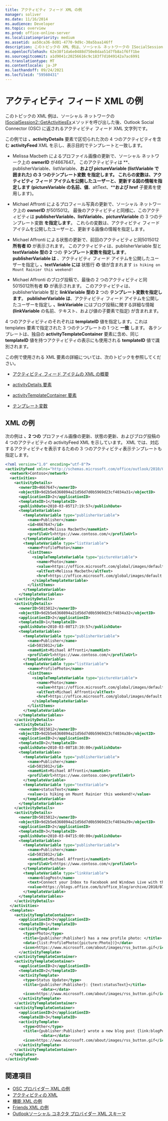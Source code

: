 ```yaml
---
title: アクティビティ フィード XML の例
manager: soliver
ms.date: 11/16/2014
ms.audience: Developer
ms.topic: overview
ms.prod: office-online-server
ms.localizationpriority: medium
ms.assetid: aa50ca36-8d01-4770-9d9c-30a5baa146ff
description: このトピックの XML 例は、ソーシャル ネットワークの ISocialSession2::GetActivitiesEx メソッドを呼び出した後、Outlook Social Connector (OSC) に返されるアクティビティ フィード XML 文字列です。
ms.openlocfilehash: 62e38f1da6e0488d750e8daa51d7fb8a1f6ff1be
ms.sourcegitcommit: a1d9041c20256616c9c183f7d1049142a7ac6991
ms.translationtype: MT
ms.contentlocale: ja-JP
ms.lasthandoff: 09/24/2021
ms.locfileid: "59560431"
---
```

# <a name="activity-feed-xml-example"></a>アクティビティ フィード XML の例

このトピックの XML 例は、ソーシャル ネットワークの[ISocialSession2::GetActivitiesEx](isocialsession2-getactivitiesex.md)メソッドを呼び出した後、Outlook Social Connector (OSC) に返されるアクティビティ フィード XML 文字列です。 
  
この例では **、activityDetails** 要素で区切られた次の 4 つのアクティビティを含む **activityFeed** XML を示し、表示目的でテンプレートと一致します。 
  
- Melissa Macbeth によるプロファイル画像の更新で、ソーシャル ネットワーク上の **ownerID** が4667647。 このアクティビティは **、publisherVariable、listVariable、****および** **pictureVariable (listVariable** で囲まれた) の 3 つのテンプレート変数 **を指定します**。 これらの変数は、アクティビティ フィード アイテムを公開したユーザーと、更新する図の情報を指定します **(pictureVariable** の名前、**値****、altText、****および href** 子要素を使用します)。 
    
- Michael Affronti によるプロフィール写真の更新で、ソーシャル ネットワーク上の **ownerID** が5015012。 最後のアクティビティと同様に、このアクティビティは **publisherVariable、listVariable、pictureVariable** の 3 つのテンプレート変数 **を指定します**。  これらの変数は、アクティビティ フィード アイテムを公開したユーザーと、更新する画像の情報を指定します。
    
- Michael Affronti による状態の更新で、前回のアクティビティと同5015012 **所有者 ID** が表示されます。 このアクティビティは、publisherVariable 型と **textVariable 型の 2** つの **テンプレート変数を指定します**。 **publisherVariable は** 、アクティビティ フィード アイテムを公開したユーザーを指定し **、textVariable には** 状態行 **の** 値が含まれます  `is hiking on Mount Rainier this weekend!`
    
- Michael Affronti のブログ投稿で、最後の 2 つのアクティビティと同5015012所有者 **ID** が表示されます。 このアクティビティは、publisherVariable 型と **linkVariable 型の 2** つの **テンプレート変数を指定します**。 **publisherVariable は**、アクティビティ フィード アイテムを公開したユーザーを指定し **、linkVariable** にはブログ投稿に関する詳細な情報 **(linkVariable** の名前、テキスト、および値の子要素で指定) が含まれます。 
    
4 つのアクティビティのそれぞれは **templateID** 値を指定します。これは templates 要素で指定された 3 つのテンプレートの 1 つと **一致** します。 各テンプレートは、独自の **activityTemplateContainer** 要素に含め、同じ **templateID** 値を持つアクティビティの表示にも使用される **templateID** 値で識別されます。 
  
この例で使用される XML 要素の詳細については、次のトピックを参照してください。 
  
- [アクティビティ フィード アイテムの XML の概要](overview-of-xml-for-an-activity-feed-item.md)
    
- [activityDetails 要素](activitydetails-element.md)
    
- [activityTemplateContainer 要素](activitytemplatecontainer-element.md)
    
- [テンプレート変数](template-variables.md)
    
## <a name="xml-example"></a>XML の例

次の例は **、2 つの** プロファイル画像の更新、状態の更新、およびブログ投稿の 4 つのアクティビティの activityFeed XML を示しています。 XML では、対応するアクティビティを表示するための 3 つのアクティビティ表示テンプレートも指定します。 
  
```XML
<?xml version="1.0" encoding="utf-8"?>
<activityFeed xmlns="http://schemas.microsoft.com/office/outlook/2010/06/socialprovider.xsd">
  <network>Contoso</network>
  <activities>
    <activityDetails>
      <ownerID>4667647</ownerID>
      <objectID>9d2b5e6360894a21d56d7d0b5969d23cf4034a31</objectID>
      <applicationID>2</applicationID>
      <templateID>1</templateID>
      <publishDate>2010-03-05T17:19:57</publishDate>
      <templateVariables>
        <templateVariable type="publisherVariable">
          <name>Publisher</name>
          <id>4667647</id>
          <nameHint>Melissa Macbeth</nameHint>
          <profileUrl>https://www.contoso.com/</profileUrl>
        </templateVariable>
        <templateVariable type="listVariable">
          <name>ProfilePhoto</name>
          <listItems>
            <simpleTemplateVariable type="pictureVariable">
              <name>Photo</name>
              <value>https://office.microsoft.com/global/images/default.aspx?assetid=ZA103873861033</value>
              <altText>Melissa Macbeth</altText>
              <href>https://office.microsoft.com/global/images/default.aspx?assetid=ZA103873861033</href>
            </simpleTemplateVariable>
          </listItems>
        </templateVariable>
      </templateVariables>
    </activityDetails>
    <activityDetails>
      <ownerID>5015012</ownerID>
      <objectID>9d2b5e6360894a21d56d7d0b5969d23cf4034a32</objectID>
      <applicationID>2</applicationID>
      <templateID>1</templateID>
      <publishDate>2010-03-08T17:19:57</publishDate>
      <templateVariables>
        <templateVariable type="publisherVariable">
          <name>Publisher</name>
          <id>5015012</id>
          <nameHint>Michael Affronti</nameHint>
          <profileUrl>https://www.contoso.com/</profileUrl>
        </templateVariable>
        <templateVariable type="listVariable">
          <name>ProfilePhoto</name>
          <listItems>
            <simpleTemplateVariable type="pictureVariable">
              <name>Photo</name>
              <value>https://office.microsoft.com/global/images/default.aspx?assetid=ZA103895491033</value>
              <altText>Michael Affronti</altText>
              <href>https://office.microsoft.com/global/images/default.aspx?assetid=ZA103895491033</href>
            </simpleTemplateVariable>
          </listItems>
        </templateVariable>
      </templateVariables>
    </activityDetails>
    <activityDetails>
      <ownerID>5015012</ownerID>
      <objectID>9d2b5e6360894a21d56d7d0b5969d23cf4034a38</objectID>
      <applicationID>2</applicationID>
      <templateID>2</templateID>
      <publishDate>2010-03-08T18:30:00</publishDate>
      <templateVariables>
        <templateVariable type="publisherVariable">
          <name>Publisher</name>
          <id>5015012</id>
          <nameHint>Michael Affronti</nameHint>
          <profileUrl>https://www.contoso.com</profileUrl>
        </templateVariable>
        <templateVariable type="textVariable">
          <name>statusText</name>
          <value>is hiking on Mount Rainier this weekend!</value>
        </templateVariable>
      </templateVariables>
    </activityDetails>
    <activityDetails>
      <ownerID>5015012</ownerID>
      <objectID>9d2b5e6360894a21d56d7d0b5969d23cf4034a39</objectID>
      <applicationID>2</applicationID>
      <templateID>3</templateID>
      <publishDate>2010-03-04T15:00:00</publishDate>
      <templateVariables>
        <templateVariable type="publisherVariable">
          <name>Publisher</name>
          <id>5015012</id>
          <nameHint>Michael Affronti</nameHint>
          <profileUrl>https://www.contoso.com/</profileUrl>
        </templateVariable>
        <templateVariable type="linkVariable">
          <name>blogPost</name>
          <text>Connect your Inbox to Facebook and Windows Live with the Outlook Social Connector</text>
          <value>https://blogs.office.com/b/office_blog/archive/2010/07/13/connect-to-facebook-and-windows-live-with-the-outlook-social-connector.aspx</value>
        </templateVariable>
      </templateVariables>
    </activityDetails>
  </activities>
  <templates>
    <activityTemplateContainer>
      <applicationID>2</applicationID>
      <templateID>1</templateID>
      <activityTemplate>
        <type>Photo</type>
        <title>{publisher:Publisher} has a new profile photo: </title>
        <data>{list:ProfilePhoto({picture:Photo})}</data>
        <icon>https://www.microsoft.com/about/images/rss_button.gif</icon>
      </activityTemplate>
    </activityTemplateContainer>
    <activityTemplateContainer>
      <applicationID>2</applicationID>
      <templateID>2</templateID>
      <activityTemplate>
        <type>Status Update</type>
        <title>{publisher:Publisher}: {text:statusText}</title>
                <data></data>
        <icon>https://www.microsoft.com/about/images/rss_button.gif</icon>
      </activityTemplate>
    </activityTemplateContainer>
    <activityTemplateContainer>
      <applicationID>2</applicationID>
      <templateID>3</templateID>
      <activityTemplate>
        <type>Other</type>
        <title>{publisher:Publisher} wrote a new blog post {link:blogPost}</title>
                <data></data>
        <icon>https://www.microsoft.com/about/images/rss_button.gif</icon>
      </activityTemplate>
    </activityTemplateContainer>
  </templates>
</activityFeed>

```

## <a name="see-also"></a>関連項目

- [OSC プロバイダー XML の例](osc-provider-xml-examples.md)  
- [アクティビティの XML](xml-for-activities.md) 
- [機能 XML の例](capabilities-xml-example.md)  
- [Friends XML の例](friends-xml-example.md)
- [Outlookソーシャル コネクタ プロバイダー XML スキーマ](outlook-social-connector-provider-xml-schema.md)


